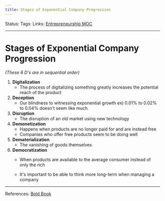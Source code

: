 ```yaml
---
title: Stages of Exponential Company Progression
---
```

Status:
Tags:
Links: [Entrepreneurship MOC](out/entrepreneurship-moc.md)
___
# Stages of Exponential Company Progression
*(These 6 D's are in sequential order)*
1. **Digitalization**
	- The process of digitalizing something greatly increases the potential reach of the product
2. **Deception**
	- Our blindness to witnessing exponential growth
	ex) 0.01% to 0.02% to 0.04% doesn't seem like much
1. **Disruption**
	- The disruption of an old market using new technology
2. **Demonetization**
	- Happens when products are no longer paid for and are instead free
	- Companies who offer free products seem to be doing well
3. **Dematerialization**
	- The vanishing of goods themselves
4. **Democratization**
	- When products are available to the average consumer instead of only the rich

	- It's important to be able to think more long-term when managing a company
___
References: [Bold Book](out/bold-book.md)